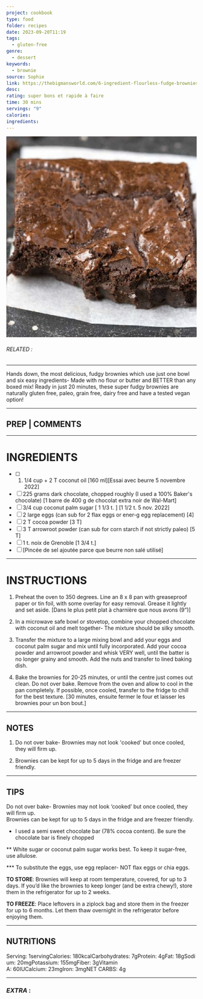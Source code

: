 ```yaml
---
project: cookbook
type: food
folder: recipes
date: 2023-09-20T11:19
tags:
  - gluten-free
genre:
  - dessert
keywords:
  - brownie
source: Sophie
link: https://thebigmansworld.com/6-ingredient-flourless-fudge-brownies/
desc: 
rating: super bons et rapide à faire
time: 30 mins
servings: "9"
calories: 
ingredients:
---
```


![IMAGE](image_221.png)

###### *RELATED* : 
---
Hands down, the most delicious, fudgy brownies which use just one bowl and six easy ingredients- Made with no flour or butter and BETTER than any boxed mix! Ready in just 20 minutes, these super fudgy brownies are naturally gluten free, paleo, grain free, dairy free and have a tested vegan option!

---
## PREP | COMMENTS



---
# INGREDIENTS

- [ ] 1. 1/4 cup + 2 T coconut oil [160 ml][Essai avec beurre 5 novembre 2022]
- [ ] 225 grams dark chocolate, chopped roughly (I used a 100% Baker's chocolate) [1 barre de 400 g de chocolat extra noir de Wal-Mart]
- [ ] 3/4 cup coconut palm sugar [ 1 1/3 t. ] [1 1/2 t. 5 nov. 2022]
- [ ] 2 large eggs (can sub for 2 flax eggs or ener-g egg replacement) [4]
- [ ] 2 T cocoa powder [3 T]
- [ ] 3 T arrowroot powder (can sub for corn starch if not strictly paleo) [5 T]
- [ ] 1 t. noix de Grenoble [1 3/4 t.]
- [ ] [Pincée de sel ajoutée parce que beurre non salé utilisé]

---
# INSTRUCTIONS

1. Preheat the oven to 350 degrees. Line an 8 x 8 pan with greaseproof paper or tin foil, with some overlay for easy removal. Grease it lightly and set aside. [Dans le plus petit plat à charnière que nous avons (9”)]
    
2. In a microwave safe bowl or stovetop, combine your chopped chocolate with coconut oil and melt together- The mixture should be silky smooth.
    
3. Transfer the mixture to a large mixing bowl and add your eggs and coconut palm sugar and mix until fully incorporated. Add your cocoa powder and arrowroot powder and whisk VERY well, until the batter is no longer grainy and smooth. Add the nuts and transfer to lined baking dish.
    
4. Bake the brownies for 20-25 minutes, or until the centre just comes out clean. Do not over bake. Remove from the oven and allow to cool in the pan completely. If possible, once cooled, transfer to the fridge to chill for the best texture. [30 minutes, ensuite fermer le four et laisser les brownies pour un bon bout.]

---
## NOTES

1. Do not over bake- Brownies may not look 'cooked' but once cooled, they will firm up.
    
2. Brownies can be kept for up to 5 days in the fridge and are freezer friendly.

---
## TIPS

Do not over bake- Brownies may not look ‘cooked’ but once cooled, they will firm up.  
Brownies can be kept for up to 5 days in the fridge and are freezer friendly.

* I used a semi sweet chocolate bar (78% cocoa content). Be sure the chocolate bar is finely chopped

** White sugar or coconut palm sugar works best. To keep it sugar-free, use allulose. 

*** To substitute the eggs, use egg replacer- NOT flax eggs or chia eggs. 

**TO STORE**: Brownies will keep at room temperature, covered, for up to 3 days. If you’d like the brownies to keep longer (and be extra chewy!), store them in the refrigerator for up to 2 weeks. 

**TO FREEZE**: Place leftovers in a ziplock bag and store them in the freezer for up to 6 months. Let them thaw overnight in the refrigerator before enjoying them.

---
## NUTRITIONS

Serving: 1servingCalories: 180kcalCarbohydrates: 7gProtein: 4gFat: 18gSodium: 20mgPotassium: 155mgFiber: 3gVitamin A: 60IUCalcium: 23mgIron: 3mgNET CARBS: 4g

---
### *EXTRA* :



